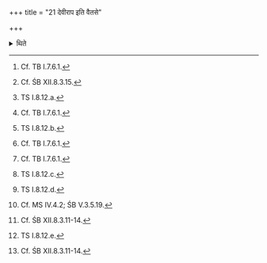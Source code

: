 +++
title = "21 देवीराप इति वैतसे"

+++

<details><summary>थिते</summary>

21. After having poured[^1] (all) the scoops together into a pot made of reed[^2] with devīrāpaḥ,[^3] then having placed it between the fire- hearth of Hotr̥[^4] and that of Brāhmaṇācchaṁsin with anādhr̥ṣṭāḥ sīdata,[^5] then having put a golden piece of hundred measurements[^6] into it with nibhr̥ṣṭamasi...,[^7] then having purified (the water)[^8] with sukrā vaḥ sukreṇotpunāmi...,[^9] he pours[^10] to it into four pots[^11] with sadhamado dyumninīrūrje....[^12] These pots are made of Palāśa, Udumbara, Aśvattha and Nyagrodha respectively....[^13]   

[^1]: Cf. TB I.7.6.1.  

[^2]: Cf. ŚB XII.8.3.15.  

[^3]: TS I.8.12.a.  

[^4]: Cf. TB I.7.6.1.  

[^5]: TS I.8.12.b.  

[^6]: Cf. TB I.7.6.1.  

[^7]: Cf. TB I.7.6.1.  

[^8]: TS I.8.12.c.  

[^9]: TS I.8.12.d.  

[^10]: Cf. MS IV.4.2; ŚB V.3.5.19.  

[^11]: Cf. ŚB XII.8.3.11-14.  

[^12]: TS I.8.12.e.  

[^13]: Cf. ŚB XII.8.3.11-14. 

</details>
